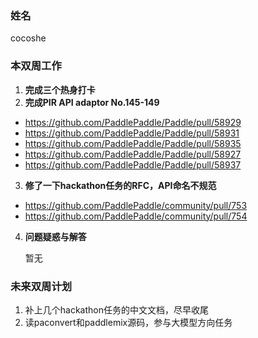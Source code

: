 ### 姓名

cocoshe

### 本双周工作

1. **完成三个热身打卡**
2. **完成PIR API adaptor No.145-149**
+ https://github.com/PaddlePaddle/Paddle/pull/58929
+ https://github.com/PaddlePaddle/Paddle/pull/58931
+ https://github.com/PaddlePaddle/Paddle/pull/58935
+ https://github.com/PaddlePaddle/Paddle/pull/58927
+ https://github.com/PaddlePaddle/Paddle/pull/58937
3. **修了一下hackathon任务的RFC，API命名不规范**
+ https://github.com/PaddlePaddle/community/pull/753
+ https://github.com/PaddlePaddle/community/pull/754

4. **问题疑惑与解答**

   暂无

### 未来双周计划

1. 补上几个hackathon任务的中文文档，尽早收尾
2. 读paconvert和paddlemix源码，参与大模型方向任务
